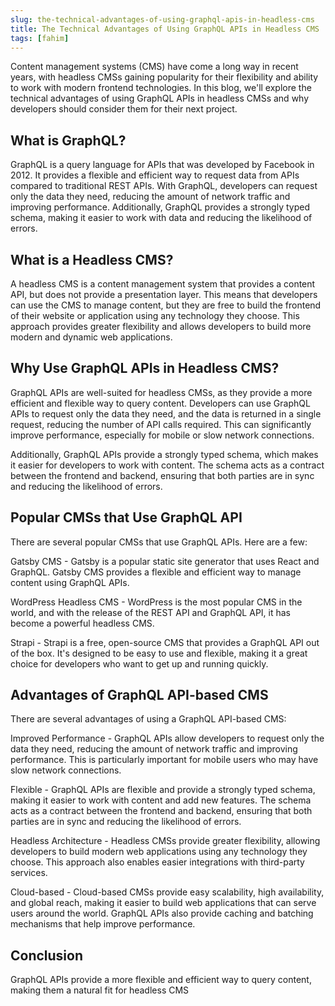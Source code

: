 ```yaml
---
slug: the-technical-advantages-of-using-graphql-apis-in-headless-cms
title: The Technical Advantages of Using GraphQL APIs in Headless CMS
tags: [fahim]
---
```


Content management systems (CMS) have come a long way in recent years, with headless CMSs gaining popularity for their flexibility and ability to work with modern frontend technologies. In this blog, we'll explore the technical advantages of using GraphQL APIs in headless CMSs and why developers should consider them for their next project.

## What is GraphQL?

GraphQL is a query language for APIs that was developed by Facebook in 2012. It provides a flexible and efficient way to request data from APIs compared to traditional REST APIs. With GraphQL, developers can request only the data they need, reducing the amount of network traffic and improving performance. Additionally, GraphQL provides a strongly typed schema, making it easier to work with data and reducing the likelihood of errors.

## What is a Headless CMS?

A headless CMS is a content management system that provides a content API, but does not provide a presentation layer. This means that developers can use the CMS to manage content, but they are free to build the frontend of their website or application using any technology they choose. This approach provides greater flexibility and allows developers to build more modern and dynamic web applications.

## Why Use GraphQL APIs in Headless CMS?

GraphQL APIs are well-suited for headless CMSs, as they provide a more efficient and flexible way to query content. Developers can use GraphQL APIs to request only the data they need, and the data is returned in a single request, reducing the number of API calls required. This can significantly improve performance, especially for mobile or slow network connections.

Additionally, GraphQL APIs provide a strongly typed schema, which makes it easier for developers to work with content. The schema acts as a contract between the frontend and backend, ensuring that both parties are in sync and reducing the likelihood of errors.

## Popular CMSs that Use GraphQL API

There are several popular CMSs that use GraphQL APIs. Here are a few:

Gatsby CMS - Gatsby is a popular static site generator that uses React and GraphQL. Gatsby CMS provides a flexible and efficient way to manage content using GraphQL APIs.

WordPress Headless CMS - WordPress is the most popular CMS in the world, and with the release of the REST API and GraphQL API, it has become a powerful headless CMS.

Strapi - Strapi is a free, open-source CMS that provides a GraphQL API out of the box. It's designed to be easy to use and flexible, making it a great choice for developers who want to get up and running quickly.

## Advantages of GraphQL API-based CMS

There are several advantages of using a GraphQL API-based CMS:

Improved Performance - GraphQL APIs allow developers to request only the data they need, reducing the amount of network traffic and improving performance. This is particularly important for mobile users who may have slow network connections.

Flexible - GraphQL APIs are flexible and provide a strongly typed schema, making it easier to work with content and add new features. The schema acts as a contract between the frontend and backend, ensuring that both parties are in sync and reducing the likelihood of errors.

Headless Architecture - Headless CMSs provide greater flexibility, allowing developers to build modern web applications using any technology they choose. This approach also enables easier integrations with third-party services.

Cloud-based - Cloud-based CMSs provide easy scalability, high availability, and global reach, making it easier to build web applications that can serve users around the world. GraphQL APIs also provide caching and batching mechanisms that help improve performance.

## Conclusion

GraphQL APIs provide a more flexible and efficient way to query content, making them a natural fit for headless CMS

